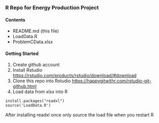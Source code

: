 ### R Repo for Energy Production Project
#### Contents
* README.md (this file)
* LoadData.R
* ProblemCData.xlsx

#### Getting Started
1. Create github account
2. Install Rstudio
https://rstudio.com/products/rstudio/download/#download
3. Clone this repo into Rstudio
https://happygitwithr.com/rstudio-git-github.html
4. Load data from xlsx into R
~~~~
install.packages("readxl")
source('LoadData.R')
~~~~
After installing readxl once only source the load file when you restart R
